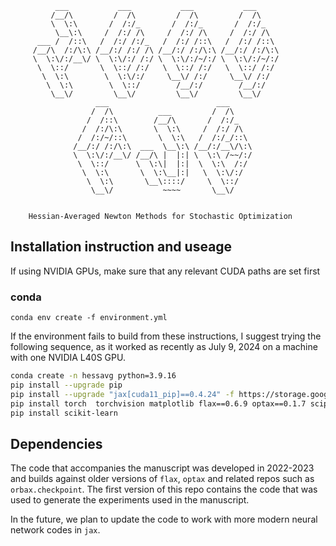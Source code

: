 		      ___           ___           ___           ___     
		     /__/\         /  /\         /  /\         /  /\    
		     \  \:\       /  /:/_       /  /:/_       /  /:/_   
		      \__\:\     /  /:/ /\     /  /:/ /\     /  /:/ /\  
		  ___ /  /::\   /  /:/ /:/_   /  /:/ /::\   /  /:/ /::\ 
		 /__/\  /:/\:\ /__/:/ /:/ /\ /__/:/ /:/\:\ /__/:/ /:/\:\
		 \  \:\/:/__\/ \  \:\/:/ /:/ \  \:\/:/~/:/ \  \:\/:/~/:/
		  \  \::/       \  \::/ /:/   \  \::/ /:/   \  \::/ /:/ 
		   \  \:\        \  \:\/:/     \__\/ /:/     \__\/ /:/  
		    \  \:\        \  \::/        /__/:/        /__/:/   
		     \__\/         \__\/         \__\/         \__\/    
		               ___                        ___           
		              /  /\          ___         /  /\          
		             /  /::\        /__/\       /  /:/_         
		            /  /:/\:\       \  \:\     /  /:/ /\        
		           /  /:/~/::\       \  \:\   /  /:/_/::\       
		          /__/:/ /:/\:\  ___  \__\:\ /__/:/__\/\:\      
		          \  \:\/:/__\/ /__/\ |  |:| \  \:\ /~~/:/      
		           \  \::/      \  \:\|  |:|  \  \:\  /:/       
		            \  \:\       \  \:\__|:|   \  \:\/:/        
		             \  \:\       \__\::::/     \  \::/         
		              \__\/           ~~~~       \__\/                               
					
					
		Hessian-Averaged Newton Methods for Stochastic Optimization



## Installation instruction and useage

If using NVIDIA GPUs, make sure that any relevant CUDA paths are set first

### conda 

	conda env create -f environment.yml

If the environment fails to build from these instructions, I suggest trying the following sequence, as it worked as recently as July 9, 2024 on a machine with one NVIDIA L40S GPU. 

```bash
conda create -n hessavg python=3.9.16
pip install --upgrade pip
pip install --upgrade "jax[cuda11_pip]==0.4.24" -f https://storage.googleapis.com/jax-releases/jax_cuda_releases.html
pip install torch  torchvision matplotlib flax==0.6.9 optax==0.1.7 scipy==1.11.4 orbax-checkpoint==0.4.8
pip install scikit-learn
```

## Dependencies

The code that accompanies the manuscript was developed in 2022-2023 and builds against older versions of `flax`, `optax` and related repos such as `orbax.checkpoint`. The first version of this repo contains the code that was used to generate the experiments used in the manuscript. 

In the future, we plan to update the code to work with more modern neural network codes in `jax`. 